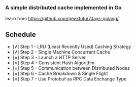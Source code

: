 ### A simple distributed cache implemented in Go
learn from https://github.com/geektutu/7days-golang/

## Schedule
- [√] Step 1 - LRU (Least Recently Used) Caching Strategy
- [√] Step 2 - Single Machine Concurrent Cache
- [×] Step 3 - Launch a HTTP Server
- [×] Step 4 - Consistent Hash Algorithm
- [×] Step 5 - Communication between Distributed Nodes
- [×] Step 6 - Cache Breakdown & Single Flight
- [×] Step 7 - Use Protobuf as RPC Data Exchange Type